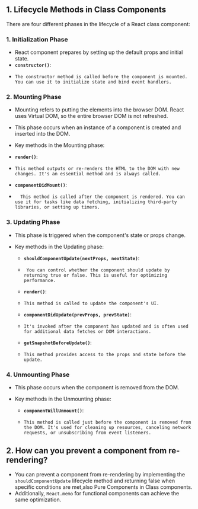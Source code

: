 ## 1. Lifecycle Methods in Class Components

There are four different phases in the lifecycle of a React class component:

### 1. Initialization Phase

- React component prepares by setting up the default props and initial state.
- **`constructor()`**:
-     The constructor method is called before the component is mounted. You can use it to initialize state and bind event handlers.

### 2. Mounting Phase

- Mounting refers to putting the elements into the browser DOM. React uses Virtual DOM, so the entire browser DOM is not refreshed.
- This phase occurs when an instance of a component is created and inserted into the DOM.
- Key methods in the Mounting phase:

- **`render()`**:
-     This method outputs or re-renders the HTML to the DOM with new changes. It's an essential method and is always called.

- **`componentDidMount()`**:
-       This method is called after the component is rendered. You can use it for tasks like data fetching, initializing third-party libraries, or setting up timers.

### 3. Updating Phase

- This phase is triggered when the component's state or props change.
- Key methods in the Updating phase:

  - **`shouldComponentUpdate(nextProps, nextState)`**:
  -      You can control whether the component should update by returning true or false. This is useful for optimizing performance.

  - **`render()`**:
  -     This method is called to update the component's UI.
  - **`componentDidUpdate(prevProps, prevState)`**:
  -     It's invoked after the component has updated and is often used for additional data fetches or DOM interactions.
  - **`getSnapshotBeforeUpdate()`**:
  -     This method provides access to the props and state before the update.

### 4. Unmounting Phase

- This phase occurs when the component is removed from the DOM.
- Key methods in the Unmounting phase:

  - **`componentWillUnmount()`**:
  -     This method is called just before the component is removed from the DOM. It's used for cleaning up resources, canceling network requests, or unsubscribing from event listeners.

## 2. How can you prevent a component from re-rendering?

- You can prevent a component from re-rendering by implementing the `shouldComponentUpdate` lifecycle method and returning false when specific conditions are met,also Pure Components in Class components.
- Additionally, `React.memo` for functional components can achieve the same optimization.
